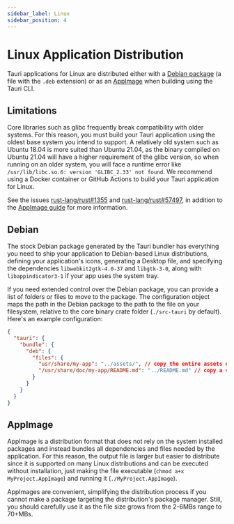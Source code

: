 ```yaml
---
sidebar_label: Linux
sidebar_position: 4
---
```


# Linux Application Distribution

Tauri applications for Linux are distributed either with a [Debian package] (a file with the `.deb` extension) or as an [AppImage] when building using the Tauri CLI.

## Limitations

Core libraries such as glibc frequently break compatibility with older systems. For this reason, you must build your Tauri application using the oldest base system you intend to support. A relatively old system such as Ubuntu 18.04 is more suited than Ubuntu 21.04, as the binary compiled on Ubuntu 21.04 will have a higher requirement of the glibc version, so when running on an older system, you will face a runtime error like `/usr/lib/libc.so.6: version 'GLIBC_2.33' not found`. We recommend using a Docker container or GitHub Actions to build your Tauri application for Linux.

See the issues [rust-lang/rust#1355] and [rust-lang/rust#57497], in addition to the [AppImage guide] for more information.

## Debian

The stock Debian package generated by the Tauri bundler has everything you need to ship your application to Debian-based Linux distributions, defining your application's icons, generating a Desktop file, and specifying the dependencies `libwebkit2gtk-4.0-37` and `libgtk-3-0`, along with `libappindicator3-1` if your app uses the system tray.

If you need extended control over the Debian package, you can provide a list of folders or files to move to the package. The configuration object maps the path in the Debian package to the path to the file on your filesystem, relative to the core binary crate folder (`./src-tauri` by default). Here's an example configuration:

```json
{
  "tauri": {
    "bundle": {
      "deb": {
        "files": {
          "usr/share/my-app": "../assets/", // copy the entire assets directory to /usr/share/my-app
          "/usr/share/doc/my-app/README.md": "../README.md" // copy a single file
        }
      }
    }
  }
}
```

## AppImage

AppImage is a distribution format that does not rely on the system installed packages and instead bundles all dependencies and files needed by the application. For this reason, the output file is larger but easier to distribute since it is supported on many Linux distributions and can be executed without installation, just making the file executable (`chmod a+x MyProject.AppImage`) and running it (`./MyProject.AppImage`).

AppImages are convenient, simplifying the distribution process if you cannot make a package targeting the distribution's package manager. Still, you should carefully use it as the file size grows from the 2-6MBs range to 70+MBs.

[debian package]: https://wiki.debian.org/Packaging
[appimage]: https://appimage.org/
[rust-lang/rust#1355]: https://github.com/tauri-apps/tauri/issues/1355
[rust-lang/rust#57497]: https://github.com/rust-lang/rust/issues/57497
[appimage guide]: https://docs.appimage.org/reference/best-practices.html#binaries-compiled-on-old-enough-base-system
